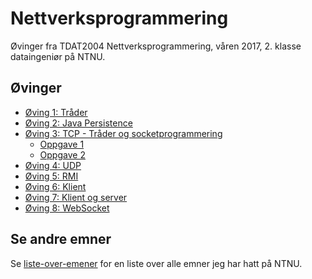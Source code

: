 # Nettverksprogrammering
Øvinger fra TDAT2004 Nettverksprogrammering, våren 2017, 2. klasse dataingeniør på NTNU.

## Øvinger
- [Øving 1: Tråder](Øving%201)
- [Øving 2: Java Persistence](Øving%202)
- [Øving 3: TCP - Tråder og socketprogrammering](Øving%203)
  - [Oppgave 1](Øving%203/oppgave1)
  - [Oppgave 2](Øving%203/oppgave2)
- [Øving 4: UDP](Øving%204)
- [Øving 5: RMI](Øving%205)
- [Øving 6: Klient](Øving%206)
- [Øving 7: Klient og server](Øving%207)
- [Øving 8: WebSocket](Øving%208)

## Se andre emner
Se [liste-over-emener](https://github.com/Knutakir/liste-over-emner) for en liste over alle emner jeg har hatt på NTNU.
